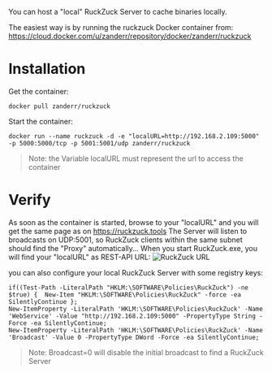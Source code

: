 You can host a "local" RuckZuck Server to cache binaries locally.

The easiest way is by running the ruckzuck Docker container from:
https://cloud.docker.com/u/zanderr/repository/docker/zanderr/ruckzuck

# Installation
Get the container:
```
docker pull zanderr/ruckzuck
```

Start the container:
```
docker run --name ruckzuck -d -e "localURL=http://192.168.2.109:5000" -p 5000:5000/tcp -p 5001:5001/udp zanderr/ruckzuck
```
>Note: the Variable localURL must represent the url to access the container

# Verify
As soon as the container is started, browse to your "localURL" and you will get the same page as on https://ruckzuck.tools
The Server will listen to broadcasts on UDP:5001, so RuckZuck clients within the same subnet should find the "Proxy" automatically... When you start RuckZuck.exe, you will find your "localURL" as REST-API URL:
![RuckZuck URL](https://user-images.githubusercontent.com/11909453/63156270-9c8ee480-c014-11e9-9a0f-09082691c87c.png)

you can also configure your local RuckZuck Server with some registry keys:
```
if((Test-Path -LiteralPath "HKLM:\SOFTWARE\Policies\RuckZuck") -ne $true) {  New-Item "HKLM:\SOFTWARE\Policies\RuckZuck" -force -ea SilentlyContinue };
New-ItemProperty -LiteralPath 'HKLM:\SOFTWARE\Policies\RuckZuck' -Name 'WebService' -Value "http://192.168.2.109:5000" -PropertyType String -Force -ea SilentlyContinue;
New-ItemProperty -LiteralPath 'HKLM:\SOFTWARE\Policies\RuckZuck' -Name 'Broadcast' -Value 0 -PropertyType DWord -Force -ea SilentlyContinue;
```
>Note: Broadcast=0 will disable the initial broadcast to find a RuckZuck Server